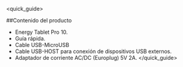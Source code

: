 <quick_guide> 

##Contenido del producto

* Energy Tablet Pro 10. 
* Guía rápida.
* Cable USB-MicroUSB
* Cable USB-HOST para conexión de dispositivos USB externos.
* Adaptador de corriente AC/DC (Europlug) 5V 2A.
</quick_guide>

